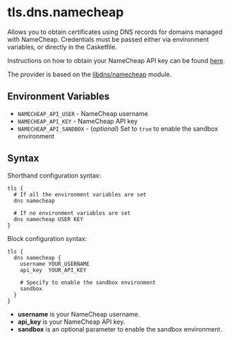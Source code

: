 # tls.dns.namecheap

<script setup>
import NewInCasket from "./components/NewInCasket.vue";
</script>

Allows you to obtain certificates using DNS records for domains managed with NameCheap. Credentials must be passed
either via environment variables, or directly in the Casketfile.

Instructions on how to obtain your NameCheap API key can be found [here](https://www.namecheap.com/support/api/intro/).

The provider is based on the [libdns/namecheap](https://github.com/libdns/namecheap) module.

## Environment Variables

- `NAMECHEAP_API_USER` - NameCheap username
- `NAMECHEAP_API_KEY` - NameCheap API key
- `NAMECHEAP_API_SANDBOX` - (*optional*) Set to `true` to enable the sandbox environment

## Syntax

Shorthand configuration syntax:

``` casketfile
tls {
  # If all the environment variables are set
  dns namecheap

  # If no environment variables are set
  dns namecheap USER KEY
}
```

<NewInCasket version="v1.4.0" /> Block configuration syntax:

``` casketfile
tls {
  dns namecheap {
    username YOUR_USERNAME
    api_key  YOUR_API_KEY
    
    # Specify to enable the sandbox environment
    sandbox
  }
}
```

- **username** is your NameCheap username.
- **api_key** is your NameCheap API key.
- **sandbox** is an optional parameter to enable the sandbox environment.
